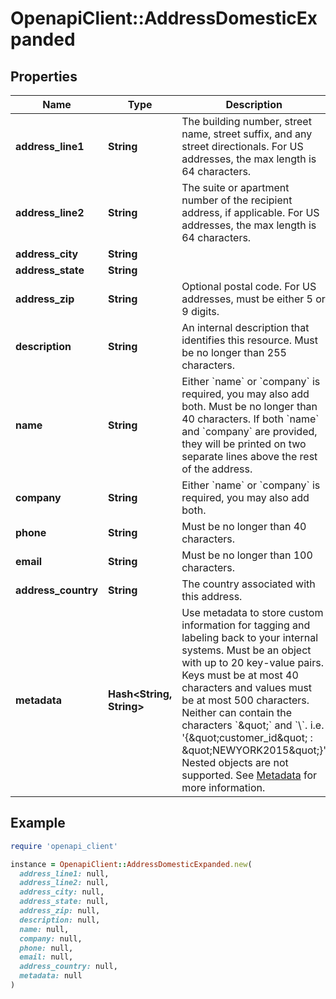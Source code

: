 # OpenapiClient::AddressDomesticExpanded

## Properties

| Name | Type | Description | Notes |
| ---- | ---- | ----------- | ----- |
| **address_line1** | **String** | The building number, street name, street suffix, and any street directionals. For US addresses, the max length is 64 characters. | [optional] |
| **address_line2** | **String** | The suite or apartment number of the recipient address, if applicable. For US addresses, the max length is 64 characters. | [optional] |
| **address_city** | **String** |  | [optional] |
| **address_state** | **String** |  | [optional] |
| **address_zip** | **String** | Optional postal code. For US addresses, must be either 5 or 9 digits. | [optional] |
| **description** | **String** | An internal description that identifies this resource. Must be no longer than 255 characters.  | [optional] |
| **name** | **String** | Either &#x60;name&#x60; or &#x60;company&#x60; is required, you may also add both. Must be no longer than 40 characters. If both &#x60;name&#x60; and &#x60;company&#x60; are provided, they will be printed on two separate lines above the rest of the address.  | [optional] |
| **company** | **String** | Either &#x60;name&#x60; or &#x60;company&#x60; is required, you may also add both. | [optional] |
| **phone** | **String** | Must be no longer than 40 characters. | [optional] |
| **email** | **String** | Must be no longer than 100 characters. | [optional] |
| **address_country** | **String** | The country associated with this address. | [optional] |
| **metadata** | **Hash&lt;String, String&gt;** | Use metadata to store custom information for tagging and labeling back to your internal systems. Must be an object with up to 20 key-value pairs. Keys must be at most 40 characters and values must be at most 500 characters. Neither can contain the characters &#x60;\&quot;&#x60; and &#x60;\\&#x60;. i.e. &#39;{\&quot;customer_id\&quot; : \&quot;NEWYORK2015\&quot;}&#39; Nested objects are not supported.  See [Metadata](#section/Metadata) for more information. | [optional] |

## Example

```ruby
require 'openapi_client'

instance = OpenapiClient::AddressDomesticExpanded.new(
  address_line1: null,
  address_line2: null,
  address_city: null,
  address_state: null,
  address_zip: null,
  description: null,
  name: null,
  company: null,
  phone: null,
  email: null,
  address_country: null,
  metadata: null
)
```

